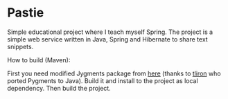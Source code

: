 # Pastie
Simple educational project where I teach myself Spring.
The project is a simple web service written in Java, Spring and Hibernate to share text snippets.

How to build (Maven):

First you need modified Jygments package from <a href="https://github.com/andreevskya/jygments">here</a> (thanks to <a href="https://github.com/tliron/jygments">tliron</a> who ported Pygments to Java).
Build it and install to the project as local dependency.
Then build the project.

